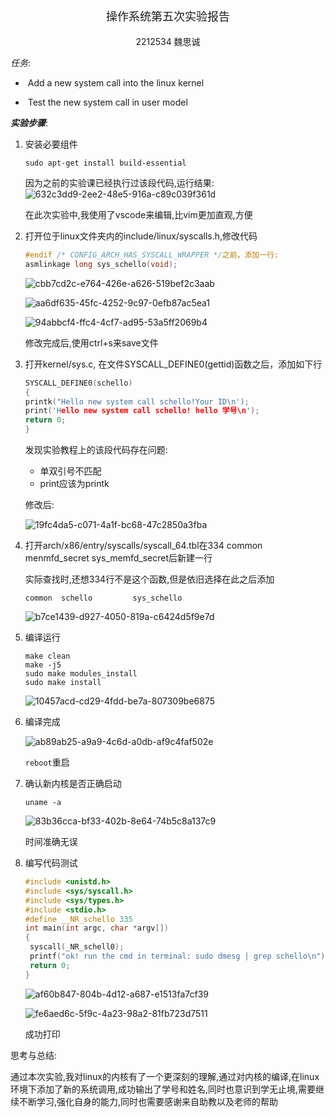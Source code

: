 <p style='text-align:center;font-size:18px'>操作系统第五次实验报告</p>

<p style='text-align:center'>2212534 魏思诚</p>

*任务*:

- ​	Add a new system call into the linux kernel

- ​	Test the new system call in user model

***实验步骤***:

1. 安装必要组件

   `sudo apt-get install build-essential`

   因为之前的实验课已经执行过该段代码,运行结果:![632c3dd9-2ee2-48e5-916a-c89c039f361d](C:\Users\86139\AppData\Local\Temp\632c3dd9-2ee2-48e5-916a-c89c039f361d.png)

   在此次实验中,我使用了vscode来编辑,比vim更加直观,方便

2. 打开位于linux文件夹内的include/linux/syscalls.h,修改代码

   ```c
   #endif /* CONFIG_ARCH_HAS_SYSCALL_WRAPPER */之前，添加⼀⾏:
   asmlinkage long sys_schello(void);
   ```

   ![cbb7cd2c-e764-426e-a626-519bef2c3aab](C:\Users\86139\AppData\Local\Temp\cbb7cd2c-e764-426e-a626-519bef2c3aab.png)

   ![aa6df635-45fc-4252-9c97-0efb87ac5ea1](C:\Users\86139\AppData\Local\Temp\aa6df635-45fc-4252-9c97-0efb87ac5ea1.png)

   ![94abbcf4-ffc4-4cf7-ad95-53a5ff2069b4](C:\Users\86139\AppData\Local\Temp\94abbcf4-ffc4-4cf7-ad95-53a5ff2069b4.png)

   修改完成后,使用ctrl+s来save文件

3. 打开kernel/sys.c, 在⽂件SYSCALL_DEFINE0(gettid)函数之后，添加如下行

   ```c
   SYSCALL_DEFINE0(schello)
   {
   printk("Hello new system call schello!Your ID\n');
   print('Hello new system call schello! hello 学号\n');
   return 0;
   }
   ```

   发现实验教程上的该段代码存在问题:

   - 单双引号不匹配
   - print应该为printk

   修改后:

   ![19fc4da5-c071-4a1f-bc68-47c2850a3fba](C:\Users\86139\AppData\Local\Temp\19fc4da5-c071-4a1f-bc68-47c2850a3fba.png)

4. 打开arch/x86/entry/syscalls/syscall_64.tbl在334 common menmfd_secret sys_memfd_secret后新建一行

   实际查找时,还想334行不是这个函数,但是依旧选择在此之后添加

   `common	schello			sys_schello`

   ![b7ce1439-d927-4050-819a-c6424d5f9e7d](C:\Users\86139\AppData\Local\Temp\b7ce1439-d927-4050-819a-c6424d5f9e7d.png)

5. 编译运行

   ```shell
   make clean
   make -j5
   sudo make modules_install
   sudo make install
   ```

   ![10457acd-cd29-4fdd-be7a-807309be6875](C:\Users\86139\AppData\Local\Temp\10457acd-cd29-4fdd-be7a-807309be6875.png)

6. 编译完成

   ![ab89ab25-a9a9-4c6d-a0db-af9c4faf502e](C:\Users\86139\AppData\Local\Temp\ab89ab25-a9a9-4c6d-a0db-af9c4faf502e.png)

   `reboot`重启

7. 确认新内核是否正确启动

   `uname -a`

   ![83b36cca-bf33-402b-8e64-74b5c8a137c9](C:\Users\86139\AppData\Local\Temp\83b36cca-bf33-402b-8e64-74b5c8a137c9.png)

   时间准确无误

8. 编写代码测试

   ```c
   #include <unistd.h>
   #include <sys/syscall.h>
   #include <sys/types.h>
   #include <stdio.h>
   #define __NR_schello 335
   int main(int argc, char *argv[])
   {
    syscall(_NR_schell0);
    printf("ok! run the cmd in terminal: sudo dmesg | grep schello\n");
    return 0;
   }
   ```

   ![af60b847-804b-4d12-a687-e1513fa7cf39](C:\Users\86139\AppData\Local\Temp\af60b847-804b-4d12-a687-e1513fa7cf39.png)

   ![fe6aed6c-5f9c-4a23-98a2-81fb723d7511](C:\Users\86139\AppData\Local\Temp\fe6aed6c-5f9c-4a23-98a2-81fb723d7511.png)

   成功打印

思考与总结:

通过本次实验,我对linux的内核有了一个更深刻的理解,通过对内核的编译,在linux环境下添加了新的系统调用,成功输出了学号和姓名,同时也意识到学无止境,需要继续不断学习,强化自身的能力,同时也需要感谢来自助教以及老师的帮助

